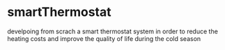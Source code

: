 # smartThermostat
develpoing from scrach a smart thermostat system in order to reduce the heating costs and improve the quality of life during the cold season
